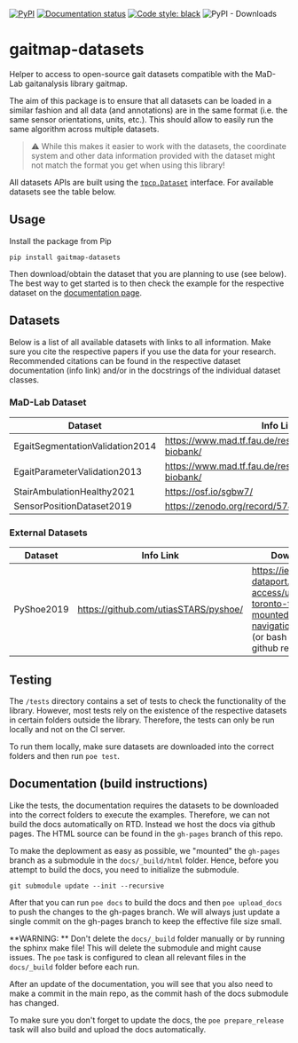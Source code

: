 [![PyPI](https://img.shields.io/pypi/v/gaitmap-datasets)](https://pypi.org/project/gaitmap-datasets/)
[![Documentation status](https://img.shields.io/badge/docs-online-green)](https://mad-lab-fau.github.io/gaitmap-datasets)
[![Code style: black](https://img.shields.io/badge/code%20style-black-000000.svg)](https://github.com/psf/black)
![PyPI - Downloads](https://img.shields.io/pypi/dm/gaitmap-datasets)

# gaitmap-datasets

Helper to access to open-source gait datasets compatible with the MaD-Lab gaitanalysis library gaitmap.

The aim of this package is to ensure that all datasets can be loaded in a similar fashion and all data (and annotations)
are in the same format (i.e. the same sensor orientations, units, etc.).
This should allow to easily run the same algorithm across multiple datasets.

> :warning: While this makes it easier to work with the datasets, the coordinate system and other data information
> provided with the dataset might not match the format you get when using this library!


All datasets APIs are built using the 
[`tpcp.Dataset`](https://tpcp.readthedocs.io/en/latest/modules/generated/dataset/tpcp.Dataset.html#tpcp.Dataset)
interface.
For available datasets see the table below.

## Usage

Install the package from Pip

```
pip install gaitmap-datasets
```

Then download/obtain the dataset that you are planning to use (see below).
The best way to get started is to then check the example for the respective dataset on the 
[documentation page](https://mad-lab-fau.github.io/gaitmap-datasets/auto_examples/index.html).

## Datasets

Below is a list of all available datasets with links to all information.
Make sure you cite the respective papers if you use the data for your research.
Recommended citations can be found in the respective dataset documentation (info link) and/or in the docstrings of the 
individual dataset classes.

### MaD-Lab Dataset

| Dataset                         | Info Link                                                       | Download                            |
|---------------------------------|-----------------------------------------------------------------|-------------------------------------|
| EgaitSegmentationValidation2014 | https://www.mad.tf.fau.de/research/activitynet/digital-biobank/ | Email to data owner (see info link) |
| EgaitParameterValidation2013    | https://www.mad.tf.fau.de/research/activitynet/digital-biobank/ | Email to data owner (see info link) |
| StairAmbulationHealthy2021      | https://osf.io/sgbw7/                                           | https://osf.io/download/5ueq6/      |
| SensorPositionDataset2019       | https://zenodo.org/record/5747173                               | https://zenodo.org/record/5747173   |

### External Datasets

| Dataset    | Info Link                              | Download                                                                                                                          |
|------------|----------------------------------------|-----------------------------------------------------------------------------------------------------------------------------------|
| PyShoe2019 | https://github.com/utiasSTARS/pyshoe/  | https://ieee-dataport.org/open-access/university-toronto-foot-mounted-inertial-navigation-dataset (or bash script in github repo) |


## Testing

The `/tests` directory contains a set of tests to check the functionality of the library.
However, most tests rely on the existence of the respective datasets in certain folders outside the library.
Therefore, the tests can only be run locally and not on the CI server.

To run them locally, make sure datasets are downloaded into the correct folders and then run `poe test`.

## Documentation (build instructions)

Like the tests, the documentation requires the datasets to be downloaded into the correct folders to execute the 
examples.
Therefore, we can not build the docs automatically on RTD.
Instead we host the docs via github pages.
The HTML source can be found in the `gh-pages` branch of this repo.

To make the deplowment as easy as possible, we "mounted" the `gh-pages` branch as a submodule in the `docs/_build/html`
folder.
Hence, before you attempt to build the docs, you need to initialize the submodule.

```
git submodule update --init --recursive
```

After that you can run `poe docs` to build the docs and then `poe upload_docs` to push the changes to the gh-pages
branch.
We will always just update a single commit on the gh-pages branch to keep the effective file size small.

**WARNING: ** Don't delete the `docs/_build` folder manually or by running the sphinx make file!
This will delete the submodule and might cause issues.
The `poe` task is configured to clean all relevant files in the `docs/_build` folder before each run.

After an update of the documentation, you will see that you also need to make a commit in the main repo, as the commit 
hash of the docs submodule has changed.

To make sure you don't forget to update the docs, the `poe prepare_release` task will also build and upload the docs 
automatically.